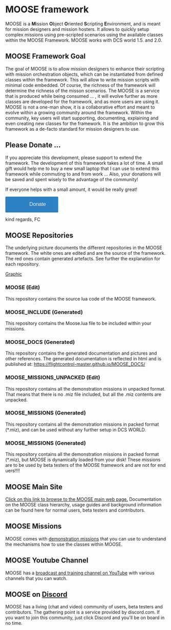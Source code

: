 # MOOSE framework

MOOSE is a **M**ission **O**bject **O**riented **S**cripting **E**nvironment, and is meant for mission designers and mission hosters.
It allows to quickly setup complex missions using pre-scripted scenarios using the available classes within the MOOSE Framework.
MOOSE works with DCS world 1.5. and 2.0.

## MOOSE Framework Goal

The goal of MOOSE is to allow mission designers to enhance their scripting with mission orchestration objects, which can be instantiated from defined classes within the framework. This will allow to write mission scripts with minimal code embedded. Of course, the richness of the framework will determine the richness of the misson scenarios. 
The MOOSE is a service that is produced while being consumed ... , it will evolve further as more classes are developed for the framework, and as more users are using it.
MOOSE is not a one-man show, it is a collaborative effort and meant to evolve within a growing community around the framework.
Within the community, key users will start supporting, documenting, explaining and even creating new classes for the framework.
It is the ambition to grow this framework as a de-facto standard for mission designers to use.

## Please Donate ...

If you appreciate this development, please support to extend the framework. The development of this framework takes a lot of time.
A small gift would help me to buy a new small laptop that I can use to extend this framework while commuting to and from work ...
Also, your donations will be saved and spent wisely to the advantage of the community! 

If everyone helps with a small amount, it would be really great!

<a class="dbox-donation-button" href="https://donorbox.org/fund-github-subscriptionfor-moose" style="background:#2d81c5 url(https://d1iczxrky3cnb2.cloudfront.net/red_logo.png) no-repeat 37px center; color: #fff;text-decoration: none;font-family: Verdana,sans-serif;display: inline-block;font-size: 16px;padding: 15px 38px 15px 75px; -webkit-border-radius: 2px; -moz-border-radius: 2px; border-radius: 2px; box-shadow: 0 1px 0 0 #1f5a89; text-shadow: 0 1px rgba(0, 0, 0, 0.3);" >Donate</a>

kind regards,
FC
  
  
  
## MOOSE Repositories

The underlying picture documents the different repositories in the MOOSE framework. The white ones are edited and are the source of the framework.
The red ones contain generated artefacts. See further the explanation for each repository.

[Graphic](https://raw.githubusercontent.com/FlightControl-Master/MOOSE_DOCS/master/Configuration/Master.png)
 
  
### MOOSE (Edit)

This repository contains the source lua code of the MOOSE framework.
  
  
### MOOSE_INCLUDE (Generated)

This repository contains the Moose.lua file to be included within your missions.
  
  
### MOOSE_DOCS (Generated)

This repository contains the generated documentation and pictures and other references. The generated documentation is reflected in html and is published at: https://flightcontrol-master.github.io/MOOSE_DOCS/
  
  
### MOOSE_MISSIONS_UNPACKED (Edit)

This repository contains all the demonstration missions in unpacked format. That means that there is no .miz file included, but all the .miz contents are unpacked.
  
  
### MOOSE_MISSIONS (Generated)

This repository contains all the demonstration missions in packed format (*.miz), and can be used without any further setup in DCS WORLD.
  
  
### MOOSE_MISSIONS (Generated)

This repository contains all the demonstration missions in packed format (*.miz), but MOOSE is dynamically loaded from your disk! These missions are to be used by beta testers of the MOOSE framework and are not for end uers!!!!
  
  
  
## MOOSE Main Site

[Click on this link to browse to the MOOSE main web page.](http://flightcontrol-master.github.io/MOOSE_DOCS)
Documentation on the MOOSE class hierarchy, usage guides and background information can be found here for normal users, beta testers and contributors.

## MOOSE Missions

MOOSE comes with [demonstration missions](https://github.com/FlightControl-Master/MOOSE_MISSIONS) that you can use to understand the mechanisms how to use the classes within MOOSE.

## MOOSE Youtube Channel

MOOSE has a [broadcast and training channel on YouTube](https://www.youtube.com/channel/UCjrA9j5LQoWsG4SpS8i79Qg) with various channels that you can watch.

## MOOSE on [Discord](https://discord.gg/yBPfxC6)

MOOSE has a living (chat and video) community of users, beta testers and contributors. The gathering point is a service provided by discord.com. If you want to join this community, just click Discord and you'll be on board in no time.
